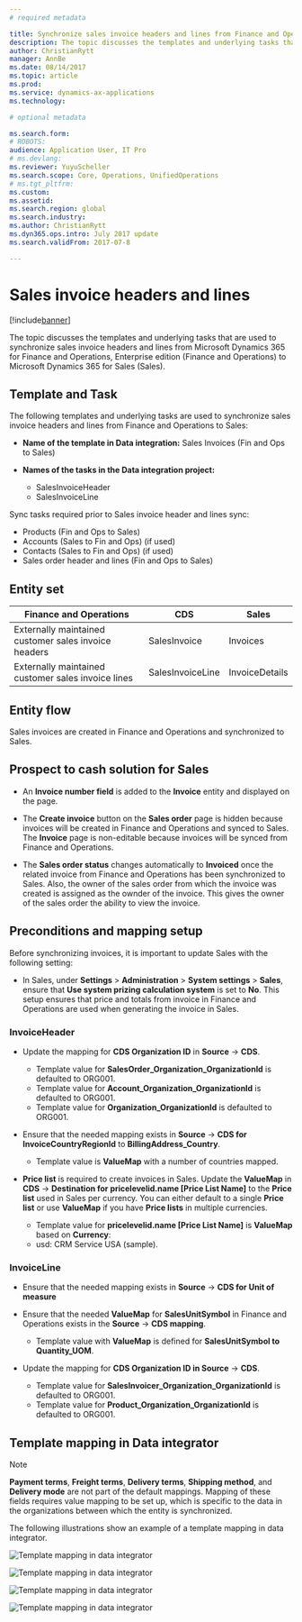 ```yaml
---
# required metadata

title: Synchronize sales invoice headers and lines from Finance and Operations to Sales
description: The topic discusses the templates and underlying tasks that are used to synchronize sales invoice headers and lines from Microsoft Dynamics 365 for Finance and Operations, Enterprise edition to Microsoft Dynamics 365 for Sales. 
author: ChristianRytt
manager: AnnBe
ms.date: 08/14/2017
ms.topic: article
ms.prod: 
ms.service: dynamics-ax-applications
ms.technology: 

# optional metadata

ms.search.form: 
# ROBOTS: 
audience: Application User, IT Pro
# ms.devlang: 
ms.reviewer: YuyuScheller
ms.search.scope: Core, Operations, UnifiedOperations
# ms.tgt_pltfrm: 
ms.custom: 
ms.assetid: 
ms.search.region: global
ms.search.industry: 
ms.author: ChristianRytt
ms.dyn365.ops.intro: July 2017 update 
ms.search.validFrom: 2017-07-8

---
```


# Sales invoice headers and lines

[!include[banner](../includes/banner.md)]

The topic discusses the templates and underlying tasks that are used to synchronize sales invoice headers and lines from Microsoft Dynamics 365 for Finance and Operations, Enterprise edition (Finance and Operations) to Microsoft Dynamics 365 for Sales (Sales). 

## Template and Task

The following templates and underlying tasks are used to synchronize sales invoice headers and lines from Finance and Operations to Sales:

- **Name of the template in Data integration:** Sales Invoices (Fin and Ops to Sales)
- **Names of the tasks in the Data integration project:**

    - SalesInvoiceHeader
    - SalesInvoiceLine

Sync tasks required prior to Sales invoice header and lines sync:
-	Products (Fin and Ops to Sales)
-	Accounts (Sales to Fin and Ops) (if used)
-	Contacts (Sales to Fin and Ops) (if used)
-   Sales order header and lines (Fin and Ops to Sales)

## Entity set

| Finance and Operations                               | CDS              | Sales          |
|------------------------------------------------------|------------------|----------------|
| Externally maintained customer sales invoice headers | SalesInvoice     | Invoices       |
| Externally maintained customer sales invoice lines   | SalesInvoiceLine | InvoiceDetails |

## Entity flow

Sales invoices are created in Finance and Operations and synchronized to Sales.

## Prospect to cash solution for Sales

-  An **Invoice number field** is added to the **Invoice** entity and displayed on the page.
 
-  The **Create invoice** button on the **Sales order** page is hidden because invoices will be created in Finance and Operations and synced to Sales. The **Invoice** page is non-editable because invoices will be synced from Finance and Operations.
 
-  The **Sales order status** changes automatically to **Invoiced** once the related invoice from Finance and Operations has been  synchronized to Sales. Also, the owner of the sales order from which the invoice was created is assigned as the ownder of the invoice. This gives the owner of the sales order the ability to view the invoice.
 
## Preconditions and mapping setup

Before synchronizing invoices, it is important to update Sales with the following setting:

-  In Sales, under **Settings** > **Administration** > **System settings** > **Sales**, ensure that **Use system prizing calculation system** is set to **No**. This setup ensures that price and totals from invoice in Finance and Operations are used when generating the invoice in Sales.

### InvoiceHeader

- Update the mapping for **CDS Organization ID** in **Source** -> **CDS**. 

    -  Template value for **SalesOrder_Organization_OrganizationId** is defaulted to ORG001.
    -  Template value for **Account_Organization_OrganizationId** is defaulted to ORG001.
    -  Template value for **Organization_OrganizationId** is defaulted to ORG001.

- Ensure that the needed mapping exists in **Source** -> **CDS for InvoiceCountryRegionId** to **BillingAddress_Country**.

    -  Template value is **ValueMap** with a number of countries mapped.

- **Price list** is required to create invoices in Sales. Update the **ValueMap** in **CDS** -> **Destination for pricelevelid.name [Price List Name]** to the **Price list** used in Sales per currency. You can either default to a single **Price list** or use **ValueMap** if you have **Price lists** in multiple currencies.

    -  Template value for **pricelevelid.name [Price List Name]** is **ValueMap** based on **Currency**:
    -  usd: CRM Service USA (sample). 

### InvoiceLine

- Ensure that the needed mapping exists in **Source** -> **CDS for Unit of measure**

- Ensure that the needed **ValueMap** for **SalesUnitSymbol** in Finance and Operations exists in the **Source** -> **CDS mapping**. 
    
    - Template value with **ValueMap** is defined for **SalesUnitSymbol to Quantity_UOM**.
    
-  Update the mapping for **CDS Organization ID in Source** -> **CDS**. 

    -  Template value for **SalesInvoicer_Organization_OrganizationId** is defaulted to ORG001.
    -  Template value for **Product_Organization_OrganizationId** is defaulted to ORG001.
 
## Template mapping in Data integrator

> [!NOTE]
> **Payment terms**, **Freight terms**, **Delivery terms**, **Shipping method**, and **Delivery mode** are not part of the default mappings. Mapping of these fields requires value mapping to be set up, which is specific to the data in the organizations between which the entity is synchronized.

The following illustrations show an example of a template mapping in data integrator.

![Template mapping in data integrator](./media/sales-invoice-template-mapping-data-integrator-1.png)

![Template mapping in data integrator](./media/sales-invoice-template-mapping-data-integrator-2.png)

![Template mapping in data integrator](./media/sales-invoice-template-mapping-data-integrator-3.png)

![Template mapping in data integrator](./media/sales-invoice-template-mapping-data-integrator-4.png)
